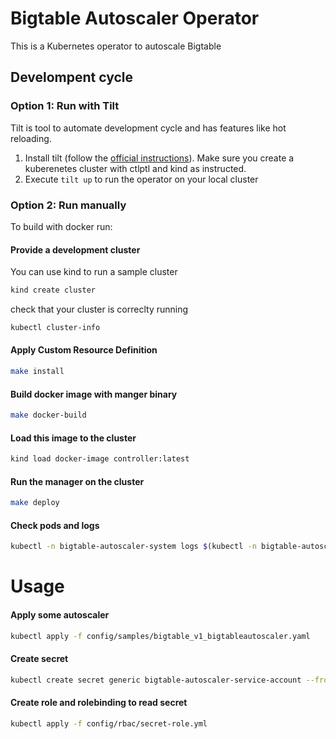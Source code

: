 # Bigtable Autoscaler Operator
This is a Kubernetes operator to autoscale Bigtable

## Develompent cycle

### Option 1: Run with Tilt

Tilt is tool to automate development cycle and has features like hot reloading.

1. Install tilt (follow the [official instructions](https://docs.tilt.dev/install.html)). Make sure you create a kuberenetes cluster with ctlptl and kind as instructed.
2. Execute `tilt up` to run the operator on your local cluster

### Option 2: Run manually

To build with docker run:

#### Provide a development cluster

You can use kind to run a sample cluster

```sh
kind create cluster
```

check that your cluster is correclty running

```sh
kubectl cluster-info
```

#### Apply Custom Resource Definition
```sh
make install
```

#### Build docker image with manger binary
``` sh
make docker-build
```

#### Load this image to the cluster
```sh
kind load docker-image controller:latest
```

#### Run the manager on the cluster
```sh
make deploy
```

#### Check pods and logs
```sh
kubectl -n bigtable-autoscaler-system logs $(kubectl -n bigtable-autoscaler-system get pods | tail -n1 | cut -d ' ' -f1) --all-containers
```

# Usage

#### Apply some autoscaler
```sh
kubectl apply -f config/samples/bigtable_v1_bigtableautoscaler.yaml
```

#### Create secret
```sh
kubectl create secret generic bigtable-autoscaler-service-account --from-file=service-account=./your_service_account.json
```

#### Create role and rolebinding to read secret
```sh
kubectl apply -f config/rbac/secret-role.yml
```



